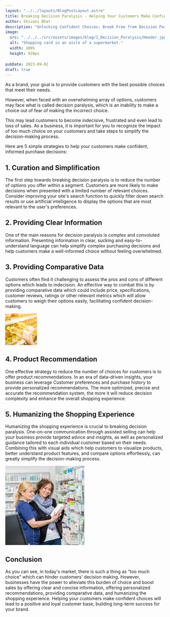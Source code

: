 ```yaml
---
layout: "../../layouts/BlogPostLayout.astro"
title: Breaking Decision Paralysis - Helping Your Customers Make Confident Choices
author: Shivani Bhat
description: "Unlocking Confident Choices: Break Free from Decision Paralysis with 5 Essential Strategies for Your Business. Don't let decision paralysis hold your customers back! Discover how to empower them with informed choices using these 5 proven strategies."
image:
  src: "../../../src/assets/images/blog/1_Decision_Paralysis/Header.jpg"
  alt: "Shopping card in an aisle of a supermarket."
  width: 100%
  height: 920px
  
pubDate: 2023-09-02
draft: true
---
```


As a brand, your goal is to provide customers with the best possible choices that meet their needs.

However, when faced with an overwhelming array of options, customers may face what is called decision paralysis, which is an inability to make a choice out of fear of making the incorrect choice. 

This may lead customers to become indecisive, frustrated and even lead to loss of sales. As a business, it is important for you to recognize the impact of too much choice on your customers and take steps to simplify the decision-making process. 

Here are 5 simple strategies to help your customers make confident, informed purchase decisions: 



## 1. Curation and Simplification
The first step towards breaking decision paralysis is to reduce the number of options you offer within a segment. Customers are more likely to make decisions when presented with a limited number of relevant choices. Consider improving your site's search function to quickly filter down search results or use artificial intelligence to display the options that are most relevant to the user's preferences.

## 2. Providing Clear Information
One of the main reasons for decision paralysis is complex and convoluted information. Presenting information in clear, sucking and easy-to-understand language can help simplify complex purchasing decisions and help customers make a well-informed choice without feeling overwhelmed. 

## 3. Providing Comparative Data 
Customers often find it challenging to assess the pros and cons of different options which leads to indecision. An effective way to combat this is by providing comparative data which could include price, specifications, customer reviews, ratings or other relevant metrics which will allow customers to weigh their options easily, facilitating confident decision-making.

<img src="../../assets/images/blog/1_Decision_Paralysis/Point3.jpg" alt="Choice between two bottles of oil." style="height: 100px; width:100px;">

## 4. Product Recommendation
One effective strategy to reduce the number of choices for customers is to offer product recommendations. In an era of data-driven insights, your business can leverage Customer preferences and purchase history to provide personalized recommendations. The more optimized, precise and accurate the recommendation system, the more it will reduce decision complexity and enhance the overall shopping experience.

## 5. Humanizing the Shopping Experience

Humanizing the shopping experience is crucial to breaking decision paralysis. One-on-one communication through assisted selling can help your business provide targeted advice and insights, as well as personalized guidance tailored to each individual customer based on their needs. Combining this with visual aids which help customers to visualize products, better understand product features, and compare options effortlessly, can greatly simplify the decision-making process.

![Rep Helping Customer](../../assets/images/blog/1_Decision_Paralysis/Point5.jpg)

## Conclusion
As you can see, in today's market, there is such a thing as “too much choice” which can hinder customers’ decision making. However, businesses have the power to alleviate this burden of choice and boost sales by offering clear and concise information, offering personalized recommendations, providing comparative data, and humanizing the shopping experience. Helping your customers make confident choices will lead to a positive and loyal customer base, building long-term success for your brand. 
